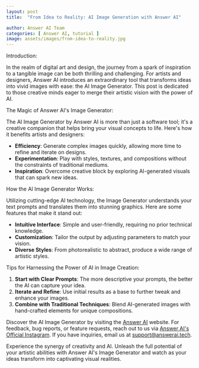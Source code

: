 ```yaml
---
layout: post
title:  "From Idea to Reality: AI Image Generation with Answer AI"

author: Answer AI Team
categories: [ Answer AI, tutorial ]
image: assets/images/from-idea-to-reality.jpg
---
```


Introduction:

In the realm of digital art and design, the journey from a spark of inspiration to a tangible image can be both thrilling and challenging. For artists and designers, Answer AI introduces an extraordinary tool that transforms ideas into vivid images with ease: the AI Image Generator. This post is dedicated to those creative minds eager to merge their artistic vision with the power of AI.

The Magic of Answer AI's Image Generator:

The AI Image Generator by Answer AI is more than just a software tool; it's a creative companion that helps bring your visual concepts to life. Here's how it benefits artists and designers:

- **Efficiency**: Generate complex images quickly, allowing more time to refine and iterate on designs.
- **Experimentation**: Play with styles, textures, and compositions without the constraints of traditional mediums.
- **Inspiration**: Overcome creative block by exploring AI-generated visuals that can spark new ideas.

How the AI Image Generator Works:

Utilizing cutting-edge AI technology, the Image Generator understands your text prompts and translates them into stunning graphics. Here are some features that make it stand out:

- **Intuitive Interface**: Simple and user-friendly, requiring no prior technical knowledge.
- **Customization**: Tailor the output by adjusting parameters to match your vision.
- **Diverse Styles**: From photorealistic to abstract, produce a wide range of artistic styles.

Tips for Harnessing the Power of AI in Image Creation:

1. **Start with Clear Prompts**: The more descriptive your prompts, the better the AI can capture your idea.
2. **Iterate and Refine**: Use initial results as a base to further tweak and enhance your images.
3. **Combine with Traditional Techniques**: Blend AI-generated images with hand-crafted elements for unique compositions.

Discover the AI Image Generator by visiting the [Answer AI][answerai-website] website. For feedback, bug reports, or feature requests, reach out to us via [Answer AI's Official Instagram][answerai-insta]. If you have inquiries, email us at [support@answerai.tech][answerai-support].

Experience the synergy of creativity and AI. Unleash the full potential of your artistic abilities with Answer AI's Image Generator and watch as your ideas transform into captivating visual realities.

[answerai-website]: https://answerai.tech
[answerai-insta]:  https://instagram.com/answerai.tech 
[answerai-support]: support@answerai.tech

```